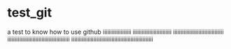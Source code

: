 # test_git
a test to know how to use github
iiiiiiiiiiiiiiiiiii
iiiiiiiiiiiiiiiiiiiiiiiiii
iiiiiiiiiiiiiiiiiiiiiiiiiiiiiiiiii
iiiiiiiiiiiiiiiiiiiiiiiiiiiiiiiiiiiiiiiiii
iiiiiiiiiiiiiiiiiiiiiiiiiiiiiiiiiiiiiiiiiiiiiiiiiiiiiii
